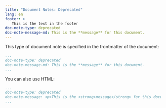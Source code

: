 ```yaml
---
title: "Document Notes: Deprecated"
lang: en
footer: >
   This is the text in the footer
doc-note-type: deprecated
doc-note-message-md: This is the **message** for this document.
---
```


This type of document note is specified in the frontmatter of the document:

```yaml
...
doc-note-type: deprecated
doc-note-message-md: This is the **message** for this document.
...
```

You can also use HTML:

```yaml
...
doc-note-type: deprecated
doc-note-message: <p>This is the <strong>message</strong> for this document.</p>
...
```